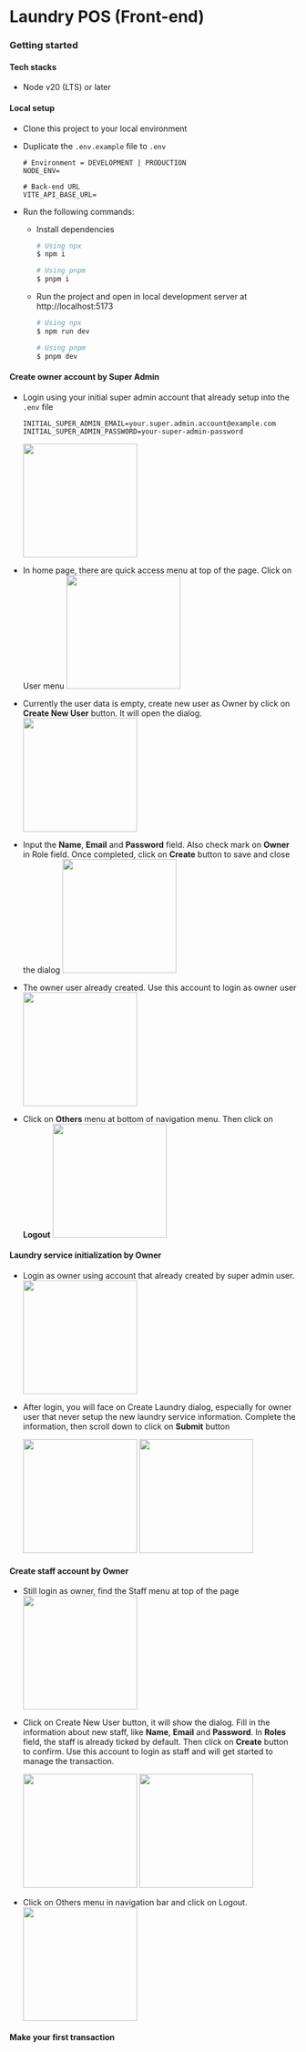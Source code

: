 # Laundry POS (Front-end)

### Getting started

#### Tech stacks

- Node v20 (LTS) or later

#### Local setup

- Clone this project to your local environment
- Duplicate the `.env.example` file to `.env`

  ```env
  # Environment = DEVELOPMENT | PRODUCTION
  NODE_ENV=

  # Back-end URL
  VITE_API_BASE_URL=
  ```

- Run the following commands:

  - Install dependencies

    ```bash
    # Using npx
    $ npm i

    # Using pnpm
    $ pnpm i
    ```

  - Run the project and open in local development server at http://localhost:5173

    ```bash
    # Using npx
    $ npm run dev

    # Using pnpm
    $ pnpm dev
    ```

#### Create owner account by Super Admin

- Login using your initial super admin account that already setup into the `.env` file

  ```env
  INITIAL_SUPER_ADMIN_EMAIL=your.super.admin.account@example.com
  INITIAL_SUPER_ADMIN_PASSWORD=your-super-admin-password
  ```

  <img src='./docs/screenshoots/01-create-owner-account/step-01.png' width="200" />

- In home page, there are quick access menu at top of the page. Click on User menu
  <img src='./docs/screenshoots/01-create-owner-account/step-02.png' width="200" />

- Currently the user data is empty, create new user as Owner by click on **Create New User** button. It will open the dialog.
  <img src='./docs/screenshoots/01-create-owner-account/step-03.png' width="200" />

- Input the **Name**, **Email** and **Password** field. Also check mark on **Owner** in Role field. Once completed, click on **Create** button to save and close the dialog
  <img src='./docs/screenshoots/01-create-owner-account/step-04.png' width="200" />

- The owner user already created. Use this account to login as owner user
  <img src='./docs/screenshoots/01-create-owner-account/step-05.png' width="200" />

- Click on **Others** menu at bottom of navigation menu. Then click on **Logout**
  <img src='./docs/screenshoots/01-create-owner-account/step-06.png' width="200" />

#### Laundry service initialization by Owner

- Login as owner using account that already created by super admin user.
  <img src='./docs/screenshoots/02-initialize-laundry-service/step-01.png' width="200" />

- After login, you will face on Create Laundry dialog, especially for owner user that never setup the new laundry service information. Complete the information, then scroll down to click on **Submit** button

  <img src='./docs/screenshoots/02-initialize-laundry-service/step-01.png' width="200" />
  <img src='./docs/screenshoots/02-initialize-laundry-service/step-02.png' width="200" />

#### Create staff account by Owner

- Still login as owner, find the Staff menu at top of the page
  <img src='./docs/screenshoots/03-create-staff-account/step-01.png' width="200" />

- Click on Create New User button, it will show the dialog. Fill in the information about new staff, like **Name**, **Email** and **Password**. In **Roles** field, the staff is already ticked by default. Then click on **Create** button to confirm. Use this account to login as staff and will get started to manage the transaction.

  <img src='./docs/screenshoots/03-create-staff-account/step-02.png' width="200" />
  <img src='./docs/screenshoots/03-create-staff-account/step-03.png' width="200" />

- Click on Others menu in navigation bar and click on Logout.
  <img src='./docs/screenshoots/03-create-staff-account/step-04.png' width="200" />

#### Make your first transaction
